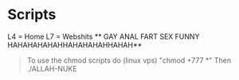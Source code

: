 # Scripts
L4 = Home L7 = Webshits
** GAY ANAL FART SEX FUNNY HAHAHAHAHAHHAHAHAHAHHAHAH**

> To use the chmod scripts do (linux vps) "chmod +777 *"
> Then ./ALLAH-NUKE <ip> <port> <time>

